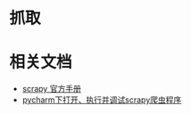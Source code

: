 # 抓取

# 相关文档
- [scrapy 官方手册](http://scrapy-chs.readthedocs.io/zh_CN/0.24/index.html)
- [pycharm下打开、执行并调试scrapy爬虫程序](https://blog.csdn.net/u012052268/article/details/72063917)
